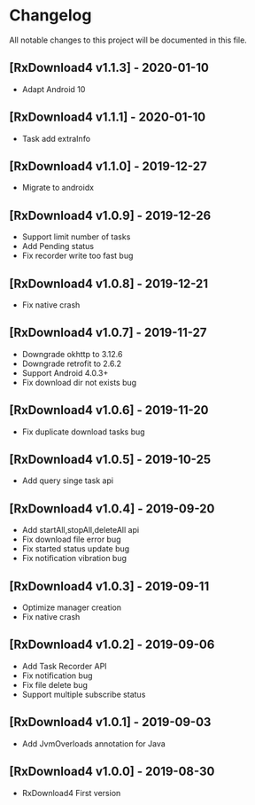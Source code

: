 # Changelog
All notable changes to this project will be documented in this file.

## [RxDownload4 v1.1.3] - 2020-01-10
- Adapt Android 10

## [RxDownload4 v1.1.1] - 2020-01-10
- Task add extraInfo

## [RxDownload4 v1.1.0] - 2019-12-27
- Migrate to androidx

## [RxDownload4 v1.0.9] - 2019-12-26
- Support limit number of tasks
- Add Pending status
- Fix recorder write too fast bug

## [RxDownload4 v1.0.8] - 2019-12-21
- Fix native crash

## [RxDownload4 v1.0.7] - 2019-11-27
- Downgrade okhttp to 3.12.6
- Downgrade retrofit to 2.6.2
- Support Android 4.0.3+
- Fix download dir not exists bug

## [RxDownload4 v1.0.6] - 2019-11-20
- Fix duplicate download tasks bug

## [RxDownload4 v1.0.5] - 2019-10-25
- Add query singe task api

## [RxDownload4 v1.0.4] - 2019-09-20
- Add startAll,stopAll,deleteAll api
- Fix download file error bug
- Fix started status update bug
- Fix notification vibration bug

## [RxDownload4 v1.0.3] - 2019-09-11
- Optimize manager creation
- Fix native crash

## [RxDownload4 v1.0.2] - 2019-09-06
- Add Task Recorder API
- Fix notification bug
- Fix file delete bug
- Support multiple subscribe status 

## [RxDownload4 v1.0.1] - 2019-09-03
- Add JvmOverloads annotation for Java 

## [RxDownload4 v1.0.0] - 2019-08-30
- RxDownload4 First version
